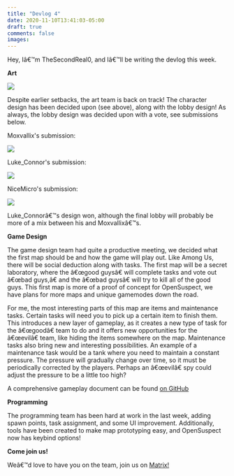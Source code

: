 ```yaml
---
title: "Devlog 4"
date: 2020-11-10T13:41:03-05:00
draft: true
comments: false
images:
---
```


Hey, Iâ€™m TheSecondReal0, and Iâ€™ll be writing the devlog this week.  

**Art**

**![](https://lh3.googleusercontent.com/CI8JQdKBp9UgV_dHTBrp60XITGIDUsOScC4MQIRIRah8s6hvnBVSUqVopWm4th5i9XKa52RBlGUp5Q5_DKy3UeTkf6T5WdKY7QU-gLJN-qSKl1Es-dksnWeWfQcPOkZVFW_YIbXm)**

Despite earlier setbacks, the art team is back on track! The character design has been decided upon (see above), along with the lobby design! As always, the lobby design was decided upon with a vote, see submissions below.

Moxvallix's submission:

![](https://lh5.googleusercontent.com/Tw1zSQJdVEs2aDA9VDyOWd-lXhLx8fupF5H9pRys9W891fqJzfvg7Vuiu28ypz17NI5RRuLzGMGOj8q9vlaF0x7iFwEGuxxe7N0-_3cPHDjkSGluvepHs-bIppjq6xFBONzRQ1Zg)

Luke_Connor's submission:

![](https://lh3.googleusercontent.com/A69PWXX-9AjUzTs8APPoQkZx656Tovf26A6y7sFS5fCW_6CVB4TfnPiPstf5i8qJ4WFubgQgtFy8BKMFFHzG2288-nw8VoyvI4OFMk4iaRVE4LzvxvLWUdpQhBD0-i6QNTk_2hyJ)

NiceMicro's submission:

![](https://lh5.googleusercontent.com/IbkbDkqw2J8DUzgqZ6bsG8EM0X1UEHnnxhEzDM3X_IOtAuiOpD6-eP-zygN1CIXfAoqTAaoTQg5QPitr3bAB_UHbLnybnNGsxgzVKczHtXImwSLJFJFbyZuy8S29Gb3dy3mP4G6z)

Luke_Connorâ€™s design won, although the final lobby will probably be more of a mix between his and Moxvallixâ€™s.

**Game Design**

The game design team had quite a productive meeting, we decided what the first map should be and how the game will play out. Like Among Us, there will be social deduction along with tasks. The first map will be a secret laboratory, where the â€œgood guysâ€ will complete tasks and vote out â€œbad guys,â€ and the â€œbad guysâ€ will try to kill all of the good guys. This first map is more of a proof of concept for OpenSuspect, we have plans for more maps and unique gamemodes down the road.

For me, the most interesting parts of this map are items and maintenance tasks. Certain tasks will need you to pick up a certain item to finish them. This introduces a new layer of gameplay, as it creates a new type of task for the â€œgoodâ€ team to do and it offers new opportunities for the â€œevilâ€ team, like hiding the items somewhere on the map. Maintenance tasks also bring new and interesting possibilities. An example of a maintenance task would be a tank where you need to maintain a constant pressure. The pressure will gradually change over time, so it must be periodically corrected by the players. Perhaps an â€œevilâ€ spy could adjust the pressure to be a little too high?

A comprehensive gameplay document can be found [on GitHub](https://github.com/opensuspect/design-document/blob/main/general_gameplay.md)

**Programming**

The programming team has been hard at work in the last week, adding spawn points, task assignment, and some UI improvement. Additionally, tools have been created to make map prototyping easy, and OpenSuspect now has keybind options!

**Come join us!**

Weâ€™d love to have you on the team, join us on [Matrix!](https://matrix.to/#/#opensuspect:matrix.org)
